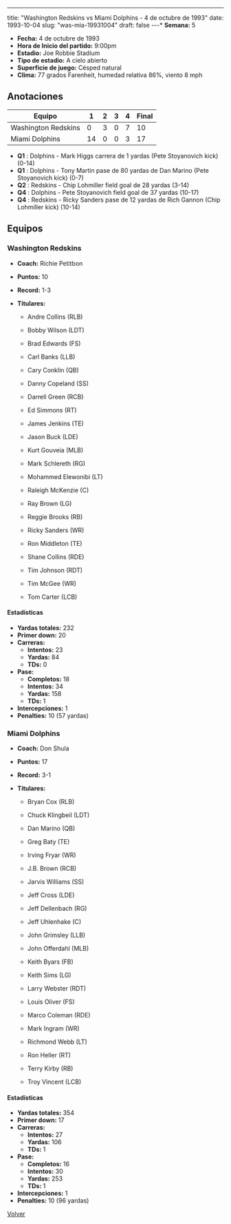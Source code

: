 ---
title: "Washington Redskins vs Miami Dolphins - 4 de octubre de 1993"
date: 1993-10-04
slug: "was-mia-19931004"
draft: false
---* **Semana:** 5
* **Fecha:** 4 de octubre de 1993
* **Hora de Inicio del partido:** 9:00pm
* **Estadio:** Joe Robbie Stadium
* **Tipo de estadio:** A cielo abierto
* **Superficie de juego:** Césped natural
* **Clima:** 77 grados Farenheit, humedad relativa 86%, viento 8 mph




## Anotaciones
| Equipo | 1 | 2 | 3 | 4 | Final |
|--------|---|---|---|---|-------|
| Washington Redskins  | 0 | 3 | 0 | 7  | 10 |
| Miami Dolphins  | 14 | 0 | 0 | 3  | 17 |
* **Q1** : Dolphins - Mark Higgs carrera de 1 yardas (Pete Stoyanovich kick) (0-14)
* **Q1** : Dolphins - Tony Martin pase de 80 yardas de Dan Marino (Pete Stoyanovich kick) (0-7)
* **Q2** : Redskins - Chip Lohmiller field goal de 28 yardas (3-14)
* **Q4** : Dolphins - Pete Stoyanovich field goal de 37 yardas (10-17)
* **Q4** : Redskins - Ricky Sanders pase de 12 yardas de Rich Gannon (Chip Lohmiller kick) (10-14)


## Equipos


### Washington Redskins
* **Coach:** Richie Petitbon
* **Puntos:** 10
* **Record:** 1-3
* **Titulares:** 

  * Andre Collins (RLB) 

  * Bobby Wilson (LDT) 

  * Brad Edwards (FS) 

  * Carl Banks (LLB) 

  * Cary Conklin (QB) 

  * Danny Copeland (SS) 

  * Darrell Green (RCB) 

  * Ed Simmons (RT) 

  * James Jenkins (TE) 

  * Jason Buck (LDE) 

  * Kurt Gouveia (MLB) 

  * Mark Schlereth (RG) 

  * Mohammed Elewonibi (LT) 

  * Raleigh McKenzie (C) 

  * Ray Brown (LG) 

  * Reggie Brooks (RB) 

  * Ricky Sanders (WR) 

  * Ron Middleton (TE) 

  * Shane Collins (RDE) 

  * Tim Johnson (RDT) 

  * Tim McGee (WR) 

  * Tom Carter (LCB) 

#### Estadísticas
* **Yardas totales:** 232
* **Primer down:** 20
* **Carreras:**
  * **Intentos:** 23
  * **Yardas:** 84
  * **TDs:** 0
* **Pase:**
  * **Completos:** 18
  * **Intentos:** 34
  * **Yardas:** 158
  * **TDs:** 1
* **Intercepciones:** 1
* **Penalties:** 10 (57 yardas)

### Miami Dolphins
* **Coach:** Don Shula
* **Puntos:** 17
* **Record:** 3-1
* **Titulares:** 

  * Bryan Cox (RLB) 

  * Chuck Klingbeil (LDT) 

  * Dan Marino (QB) 

  * Greg Baty (TE) 

  * Irving Fryar (WR) 

  * J.B. Brown (RCB) 

  * Jarvis Williams (SS) 

  * Jeff Cross (LDE) 

  * Jeff Dellenbach (RG) 

  * Jeff Uhlenhake (C) 

  * John Grimsley (LLB) 

  * John Offerdahl (MLB) 

  * Keith Byars (FB) 

  * Keith Sims (LG) 

  * Larry Webster (RDT) 

  * Louis Oliver (FS) 

  * Marco Coleman (RDE) 

  * Mark Ingram (WR) 

  * Richmond Webb (LT) 

  * Ron Heller (RT) 

  * Terry Kirby (RB) 

  * Troy Vincent (LCB) 

#### Estadísticas
* **Yardas totales:** 354
* **Primer down:** 17
* **Carreras:**
  * **Intentos:** 27
  * **Yardas:** 106
  * **TDs:** 1
* **Pase:**
  * **Completos:** 16
  * **Intentos:** 30
  * **Yardas:** 253
  * **TDs:** 1
* **Intercepciones:** 1
* **Penalties:** 10 (96 yardas)


[Volver](/historia/1993)
